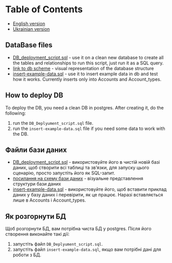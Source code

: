 # Table of Contents
- [English version](#database-files)
- [Ukrainian version](#файли-бази-даних)

## DataBase files
- [DB_deployment_script.sql](DB_deployment_script.sql) - use it on a clean new database to create all the tables and relationships to run this script, just run it as a SQL query.
- [link to db scheme](https://drawsql.app/teams/none-2316/diagrams/minervadbscheme) - visual representation of the database structure
- [insert-example-data.sql](insert-example-data.sql) - use it to insert example data in db and test how it works. Currently inserts only into Accounts and Account_types.

## How to deploy DB
To deploy the DB, you need a clean DB in postgres. After creating it, do the following:
1) run the `DB_Deplyument_script.sql` file.
2) run the `insert-example-data.sql` file if you need some data to work with the DB.

## Файли бази даних

- [DB_deployment_script.sql](DB_deployment_script.sql) - використовуйте його в чистій новій базі даних, щоб створити всі таблиці та зв’язки, для запуску цього сценарію, просто запустіть його як SQL-запит.
- [посилання на схему бази даних](https://drawsql.app/teams/none-2316/diagrams/minervadbscheme) - візуальне представлення структури бази даних
- [insert-example-data.sql](insert-example-data.sql) - використовуйте його, щоб вставити приклад даних у базу даних і перевірити, як це працює. Наразі вставляється лише в Accounts і Account_types.

## Як розгорнути БД
Щоб розгорнути БД, вам потрібна чиста БД у postgres. Після його створення виконайте такі дії:
1) запустіть файл `DB_Deplyument_script.sql`.
2) запустіть файл `insert-example-data.sql`, якщо вам потрібні дані для роботи з БД.